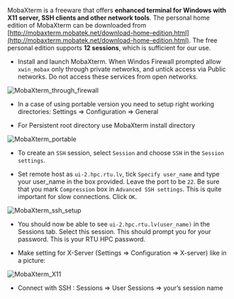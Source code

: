 
MobaXterm is a freeware that offers **enhanced terminal for Windows with X11 server, SSH clients and other network tools**. The personal home edition of MobaXterm can be downloaded from [http://mobaxterm.mobatek.net/download-home-edition.html](http://mobaxterm.mobatek.net/download-home-edition.html). The free personal edition supports **12 sessions**, which is sufficient for our use.

* Install and launch MobaXterm. When Windos Firewall prompted allow `xwin_mobax` only through private networks, and untick access via Public networks. Do not access these services from open networks.

![MobaXterm_through_firewall](images/mobaxterm_firewall.png)

* In a case of using portable version you need to setup right working directories: Settings => Configuration => General

* For Persistent root directory use MobaXterm install directory

![MobaXterm_portable](images/mobaxterm_portable.png)

* To create an `SSH` session, select `Session` and choose `SSH` in the `Session settings`. 

* Set remote host as `ui-2.hpc.rtu.lv`, tick `Specify user_name` and type your user_name in the box provided. Leave the port to be `22`. Be sure that you mark `Compression` box in `Advanced SSH settings`. This is quite important for slow connections. Click `OK`. 

![MobaXterm_ssh_setup](images/mobaxterm_ssh.png)

* You should now be able to see `ui-2.hpc.rtu.lv(user_name)` in the Sessions tab. Select this session. This should prompt you for your password. This is your RTU HPC password.

* Make setting for X-Server (Settings => Configuration => X-server) like in a picture:

![MobaXterm_X11](images/mobaxterm_X11.png)

* Connect with SSH : Sessions => User Sessions => your’s session name



